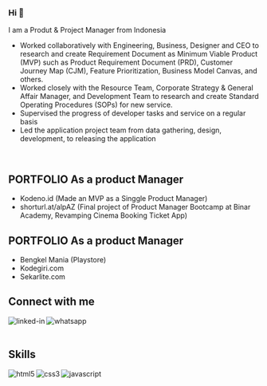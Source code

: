 ### Hi 👋
I am a Produt & Project Manager from Indonesia

- Worked collaboratively with Engineering, Business, Designer and CEO to research and create Requirement Document as Minimum Viable Product (MVP) such as Product Requirement Document (PRD), Customer Journey Map (CJM), Feature Prioritization, Business Model Canvas, and others.
- Worked closely with the Resource Team, Corporate Strategy & General Affair Manager, and Development Team to research and  create Standard Operating Procedures (SOPs) for new service.
- Supervised the progress of developer tasks and service on a regular basis
- Led the application project team from data gathering, design, development, to releasing the application
<br>

## PORTFOLIO As a product Manager

- Kodeno.id (Made an MVP as a Singgle Product Manager)
- shorturl.at/alpAZ (Final project of Product Manager Bootcamp at Binar Academy, Revamping Cinema Booking Ticket App)

## PORTFOLIO As a product Manager

- Bengkel Mania (Playstore)
- Kodegiri.com
- Sekarlite.com

## Connect with me

[<img align="left" alt="linked-in" src="https://img.shields.io/badge/linkedin-%230077B5.svg?&style=for-the-badge&logo=linkedin&logoColor=white" />](https://www.linkedin.com/in/badrud-tamam-4a141011a)[<img align="left" alt="whatsapp" src="https://img.shields.io/badge/WhatsApp-25D366?style=for-the-badge&logo=whatsapp&logoColor=white" />](https://wa.me/6285546493363)

<br>
<br>

## Skills
<img align="left" alt="html5" src="https://img.shields.io/badge/HTML5-E34F26?style=for-the-badge&logo=html5&logoColor=white" /><img align="left" alt="css3" src="https://img.shields.io/badge/CSS3-1572B6?style=for-the-badge&logo=css3&logoColor=white" /><img align="left" alt="javascript" src="https://img.shields.io/badge/JavaScript-323330?style=for-the-badge&logo=javascript&logoColor=F7DF1E" /><br>
<br>
